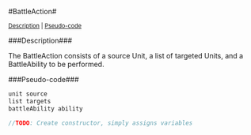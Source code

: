 #BattleAction#

<sup>[Description](#description) | [Pseudo-code](#pseudo-code)</sup>

###Description###

The BattleAction consists of a source Unit, a list of targeted Units, and a BattleAbility to be performed.

###Pseudo-code###

  ```java
  unit source
  list targets
  battleAbility ability
  
  //TODO: Create constructor, simply assigns variables
  ```
